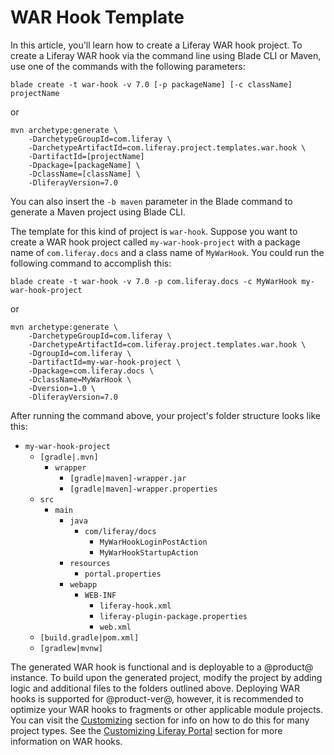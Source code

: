 # WAR Hook Template [](id=war-hook-template)

In this article, you'll learn how to create a Liferay WAR hook project. To
create a Liferay WAR hook via the command line using Blade CLI or Maven, use one
of the commands with the following parameters:

    blade create -t war-hook -v 7.0 [-p packageName] [-c className] projectName

or

    mvn archetype:generate \
        -DarchetypeGroupId=com.liferay \
        -DarchetypeArtifactId=com.liferay.project.templates.war.hook \
        -DartifactId=[projectName]
        -Dpackage=[packageName] \
        -DclassName=[className] \
        -DliferayVersion=7.0

You can also insert the `-b maven` parameter in the Blade command to generate a
Maven project using Blade CLI.

The template for this kind of project is `war-hook`. Suppose you want to create
a WAR hook project called `my-war-hook-project` with a package name of
`com.liferay.docs` and a class name of `MyWarHook`. You could run the following
command to accomplish this:

    blade create -t war-hook -v 7.0 -p com.liferay.docs -c MyWarHook my-war-hook-project

or

    mvn archetype:generate \
        -DarchetypeGroupId=com.liferay \
        -DarchetypeArtifactId=com.liferay.project.templates.war.hook \
        -DgroupId=com.liferay \
        -DartifactId=my-war-hook-project \
        -Dpackage=com.liferay.docs \
        -DclassName=MyWarHook \
        -Dversion=1.0 \
        -DliferayVersion=7.0

After running the command above, your project's folder structure looks like
this: 

- `my-war-hook-project`
    - `[gradle|.mvn]`
        - `wrapper`
            - `[gradle|maven]-wrapper.jar`
            - `[gradle|maven]-wrapper.properties`
    - `src`
        - `main`
            - `java`
                - `com/liferay/docs`
                    - `MyWarHookLoginPostAction`
                    - `MyWarHookStartupAction`
            - `resources`
                - `portal.properties`
            - `webapp`
                - `WEB-INF`
                    - `liferay-hook.xml`
                    - `liferay-plugin-package.properties`
                    - `web.xml`
    - `[build.gradle|pom.xml]`
    - `[gradlew|mvnw]`

The generated WAR hook is functional and is deployable to a @product@ instance.
To build upon the generated project, modify the project by adding logic and
additional files to the folders outlined above. Deploying WAR hooks is
supported for @product-ver@, however, it is recommended to optimize your WAR
hooks to fragments or other applicable module projects. You can visit the
[Customizing](/develop/tutorials/-/knowledge_base/7-0/customizing) section for
info on how to do this for many project types. See the
[Customizing Liferay Portal](/develop/tutorials/-/knowledge_base/6-2/customizing-liferay-portal)
section for more information on WAR hooks.
